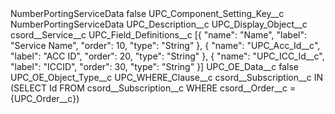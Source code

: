 <?xml version="1.0" encoding="UTF-8"?>
<CustomMetadata xmlns="http://soap.sforce.com/2006/04/metadata" xmlns:xsi="http://www.w3.org/2001/XMLSchema-instance" xmlns:xsd="http://www.w3.org/2001/XMLSchema">
    <label>NumberPortingServiceData</label>
    <protected>false</protected>
    <values>
        <field>UPC_Component_Setting_Key__c</field>
        <value xsi:type="xsd:string">NumberPortingServiceData</value>
    </values>
    <values>
        <field>UPC_Description__c</field>
        <value xsi:nil="true"/>
    </values>
    <values>
        <field>UPC_Display_Object__c</field>
        <value xsi:type="xsd:string">csord__Service__c</value>
    </values>
    <values>
        <field>UPC_Field_Definitions__c</field>
        <value xsi:type="xsd:string">[{ 
&quot;name&quot;: &quot;Name&quot;, 
&quot;label&quot;: &quot;Service Name&quot;, 
&quot;order&quot;: 10, 
&quot;type&quot;: &quot;String&quot; 
}, { 
&quot;name&quot;: &quot;UPC_Acc_Id__c&quot;, 
&quot;label&quot;: &quot;ACC ID&quot;,
&quot;order&quot;: 20, 
&quot;type&quot;: &quot;String&quot; 
}, { 
&quot;name&quot;: &quot;UPC_ICC_Id__c&quot;, 
&quot;label&quot;: &quot;ICCID&quot;,
&quot;order&quot;: 30, 
&quot;type&quot;: &quot;String&quot; 
}]</value>
    </values>
    <values>
        <field>UPC_OE_Data__c</field>
        <value xsi:type="xsd:boolean">false</value>
    </values>
    <values>
        <field>UPC_OE_Object_Type__c</field>
        <value xsi:nil="true"/>
    </values>
    <values>
        <field>UPC_WHERE_Clause__c</field>
        <value xsi:type="xsd:string">csord__Subscription__c IN (SELECT Id FROM csord__Subscription__c WHERE csord__Order__c = {UPC_Order__c})</value>
    </values>
</CustomMetadata>

